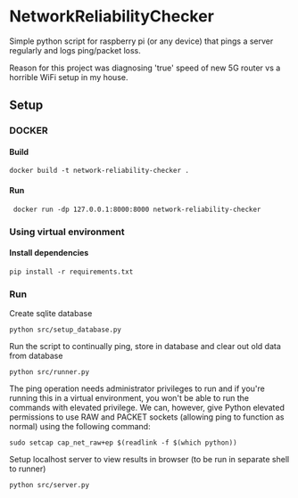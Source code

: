 # NetworkReliabilityChecker
Simple python script for raspberry pi (or any device) that pings a server regularly and logs ping/packet loss.

Reason for this project was diagnosing 'true' speed of new 5G router vs a horrible WiFi setup in my house.

## Setup
### DOCKER
#### Build
```docker build -t network-reliability-checker .```

#### Run
``` docker run -dp 127.0.0.1:8000:8000 network-reliability-checker```

### Using virtual environment
#### Install dependencies
```pip install -r requirements.txt```
### Run
Create sqlite database

```python src/setup_database.py```

Run the script to continually ping, store in database and clear out old data from database

```python src/runner.py```

The ping operation needs administrator privileges to run and if you're running this in a virtual environment, you won't be able to run the commands with elevated privilege. We can, however, give Python elevated permissions to use RAW and PACKET sockets (allowing ping to function as normal) using the following command:

```sudo setcap cap_net_raw+ep $(readlink -f $(which python))```

Setup localhost server to view results in browser (to be run in separate shell to runner)

```python src/server.py```

